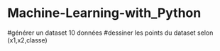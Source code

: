 # Machine-Learning-with_Python
#générer un dataset 10 données
#dessiner les points du dataset selon (x1,x2,classe)
